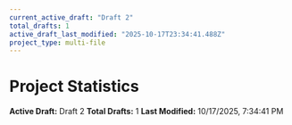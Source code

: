 ```yaml
---
current_active_draft: "Draft 2"
total_drafts: 1
active_draft_last_modified: "2025-10-17T23:34:41.488Z"
project_type: multi-file
---
```


# Project Statistics

**Active Draft:** Draft 2
**Total Drafts:** 1
**Last Modified:** 10/17/2025, 7:34:41 PM
